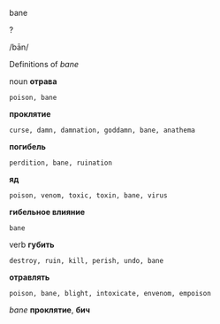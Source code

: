 bane

?

/bān/

Definitions of _bane_

noun
**отрава**

    poison, bane
**проклятие**

    curse, damn, damnation, goddamn, bane, anathema
**погибель**

    perdition, bane, ruination
**яд**

    poison, venom, toxic, toxin, bane, virus
**гибельное влияние**

    bane

verb
**губить**

    destroy, ruin, kill, perish, undo, bane
**отравлять**

    poison, bane, blight, intoxicate, envenom, empoison

_bane_
**проклятие**, **бич**